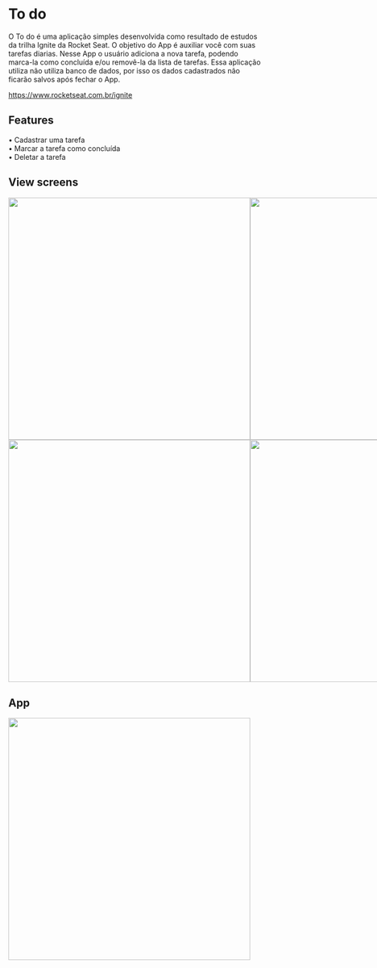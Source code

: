 # To do

O To do é uma aplicação simples desenvolvida como resultado de estudos da trilha Ignite da Rocket Seat. O objetivo do App é auxiliar você com suas tarefas diarias. Nesse App o usuário adiciona a nova tarefa, podendo marca-la como concluída e/ou removê-la da lista de tarefas. Essa aplicação utiliza não utiliza banco de dados, por isso os dados cadastrados não ficarão salvos após fechar o App.

https://www.rocketseat.com.br/ignite

## Features

• Cadastrar uma tarefa <br>
• Marcar a tarefa como concluída <br>
• Deletar a tarefa <br>

## View screens

<div style="display: flex; flex-direction: row;">
    <img src="screenshots/home.png" height="480px">  
    <img src="screenshots/new-task.png" height="480px">  
</div>

<div style="display: flex; flex-direction: row;">
    <img src="screenshots/list-task.png" height="480px">  
    <img src="screenshots/task-marked-read.png" height="480px">  
</div>

## App

<img src="screenshots/to-do.gif" height="480px" >
